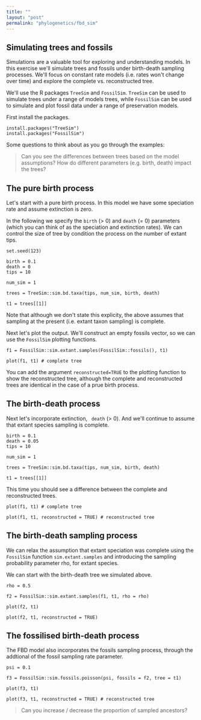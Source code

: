 ```yaml
---
title: ""
layout: "post" 
permalink: "phylogenetics/fbd_sim"
---
```


## Simulating trees and fossils 

Simulations are a valuable tool for exploring and understanding models.
In this exercise we'll simulate trees and fossils under birth-death sampling processes. We'll focus on constant rate models (i.e. rates won't change over time) and explore the complete vs. reconstructed tree.

We'll use the R packages `TreeSim` and `FossilSim`. `TreeSim` can be used to simulate trees under a range of models trees, while `FossilSim` can be used to simulate and plot fossil data under a range of preservation models.

First install the packages.

```
install.packages("TreeSim")
install.packages("FossilSim")
```

Some questions to think about as you go through the examples:

> Can you see the differences between trees based on the model assumptions?
> How do different parameters (e.g. birth, death) impact the trees?


## The pure birth process

Let's start with a pure birth process. In this model we have some speciation rate and assume extinction is zero. 

In the following we specify the `birth` (> 0) and `death` (= 0) parameters (which you can think of as the speciation and extinction rates). We can control the size of tree by condition the process on the number of extant tips.

```
set.seed(123)

birth = 0.1
death = 0
tips = 10

num_sim = 1

trees = TreeSim::sim.bd.taxa(tips, num_sim, birth, death)

t1 = trees[[1]]
```

Note that although we don't state this explicity, the above assumes that sampling at the present (i.e. extant taxon sampling) is complete.

Next let's plot the output. We'll construct an empty fossils vector, so we can use the `FossilSim` plotting functions. 

```
f1 = FossilSim::sim.extant.samples(FossilSim::fossils(), t1)

plot(f1, t1) # complete tree
```

You can add the argument `reconstructed=TRUE` to the plotting function to show the reconstructed tree, although the complete and reconstructed trees are identical in the case of a prue birth process. 

## The birth-death process

Next let's incorporate extinction, `
death` (> 0). And we'll continue to assume that extant species sampling is complete.

```
birth = 0.1
death = 0.05
tips = 10

num_sim = 1

trees = TreeSim::sim.bd.taxa(tips, num_sim, birth, death)

t1 = trees[[1]]
```

This time you should see a difference between the complete and reconstructed trees.

```
plot(f1, t1) # complete tree 

plot(f1, t1, reconstructed = TRUE) # reconstructed tree
```

## The birth-death sampling process

We can relax the assumption that extant speciation was complete using the `FossilSim` function `sim.extant.samples` and introducing the sampling probability parameter rho, for extant species. 

We can start with the birth-death tree we simulated above.

```
rho = 0.5

f2 = FossilSim::sim.extant.samples(f1, t1, rho = rho)

plot(f2, t1)

plot(f2, t1, reconstructed = TRUE)

```

## The fossilised birth-death process

The FBD model also incorporates the fossils sampling process, through the addtional of the fossil sampling rate parameter. 

```
psi = 0.1

f3 = FossilSim::sim.fossils.poisson(psi, fossils = f2, tree = t1)

plot(f3, t1)

plot(f3, t1, reconstructed = TRUE) # reconstructed tree

```

> Can you increase / decrease the proportion of sampled ancestors?